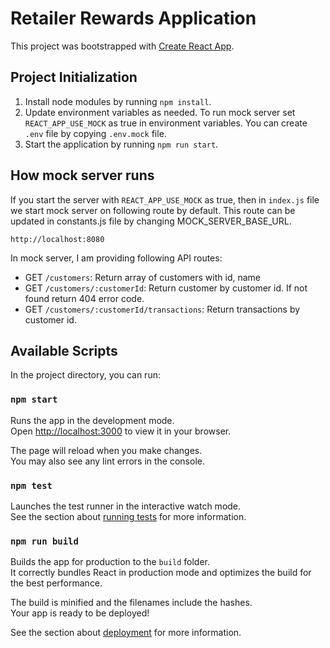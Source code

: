 # Retailer Rewards Application

This project was bootstrapped with [Create React App](https://github.com/facebook/create-react-app).

## Project Initialization

1. Install node modules by running `npm install`.
2. Update environment variables as needed. To run mock server set `REACT_APP_USE_MOCK` as true in environment variables. You can create `.env` file by copying `.env.mock` file.
3. Start the application by running `npm run start`.

## How mock server runs

If you start the server with `REACT_APP_USE_MOCK` as true, then in `index.js` file we start mock server on following route by default. This route can be updated in constants.js file by changing MOCK_SERVER_BASE_URL.

```http://localhost:8080```

In mock server, I am providing following API routes:

- GET `/customers`: Return array of customers with id, name
- GET `/customers/:customerId`: Return customer by customer id. If not found return 404 error code.
- GET `/customers/:customerId/transactions`: Return transactions by customer id.

## Available Scripts

In the project directory, you can run:

### `npm start`

Runs the app in the development mode.\
Open [http://localhost:3000](http://localhost:3000) to view it in your browser.

The page will reload when you make changes.\
You may also see any lint errors in the console.

### `npm test`

Launches the test runner in the interactive watch mode.\
See the section about [running tests](https://facebook.github.io/create-react-app/docs/running-tests) for more information.

### `npm run build`

Builds the app for production to the `build` folder.\
It correctly bundles React in production mode and optimizes the build for the best performance.

The build is minified and the filenames include the hashes.\
Your app is ready to be deployed!

See the section about [deployment](https://facebook.github.io/create-react-app/docs/deployment) for more information.
